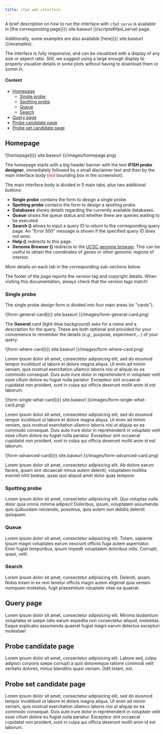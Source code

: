 ```yaml
---
title: ifpd web interface
---
```


A brief description on how to run the interface with `ifpd_serve` is available in [the corresponding page]({{ site.baseurl }}/scripts#ifpd_serve) page. 

Additionally, some examples are also available [here]({{ site.baseurl }}/examples).

The interface is fully responsive, and can be visualized with a display of any size or aspect ratio. Still, we suggest using a large enough display to properly visualize details in some plots without having to download them or zomm in.

#### Content

* [Homepage](#homepage)
    - [Single probe](#single-probe)
    - [Spotting probe](#spotting-probe)
    - [Queue](#queue)
    - [Search](#search)
* [Query page](#query-page)
* [Probe candidate page](#probe-candidate-page)
* [Probe set candidate page](#probe-set-candidate-page)

## Homepage

![homepage]({{ site.baseurl }}/images/homepage.png)

The homepage starts with a big header banner with the text **iFISH probe designer**, immediately followed by a small disclaimer text and then by the main interface body (<span style="color: red;">red</span> bounding box in the screenshot).

<p class="mb-1">The main interface body is divided in 5 main tabs, plus two additional buttons:</p>

* **Single probe** contains the form to design a single probe.
* **Spotting probe** contains the form to design a spotting probe.
* **Databases** shows details regarding the currently available databases.
* **Queue** shows the queue status and whether there are queries waiting to be executed.
* **Search (<span class="fas fa-search"></span>)** allows to input a query ID to return to the corresponding query page. An "Error 500" message is shown if the specified query ID does not exist.
* **Help (<span class="fas fa-info-circle"></span>)** redirects to this page.
* **Genome Browser (<span class="fas fa-dna"></span>)** redirects to the [UCSC genome browser](http://genome.ucsc.edu/cgi-bin/hgTracks). This can be useful to obtain the coordinates of genes or other genomic regions of interest.

More details on each tab in the corresponding sub-sections below.

The footer of the page reports the version tag and copyright details. When visiting this documentation, always check that the version tags match!

### Single probe

The single probe design form is divided into four main areas (or "cards").

![form-general-card]({{ site.baseurl }}/images/form-general-card.png)

The **General** card (light-blue background) asks for a *name* and a *description* for the query. These are both optional and provided for your convenience to remember the details (*e.g.*, purpose, experiment,...) of your query.

![form-where-card]({{ site.baseurl }}/images/form-where-card.png)

Lorem ipsum dolor sit amet, consectetur adipisicing elit, sed do eiusmod
tempor incididunt ut labore et dolore magna aliqua. Ut enim ad minim veniam,
quis nostrud exercitation ullamco laboris nisi ut aliquip ex ea commodo
consequat. Duis aute irure dolor in reprehenderit in voluptate velit esse
cillum dolore eu fugiat nulla pariatur. Excepteur sint occaecat cupidatat non
proident, sunt in culpa qui officia deserunt mollit anim id est laborum.

![form-single-what-card]({{ site.baseurl }}/images/form-single-what-card.png)

Lorem ipsum dolor sit amet, consectetur adipisicing elit, sed do eiusmod
tempor incididunt ut labore et dolore magna aliqua. Ut enim ad minim veniam,
quis nostrud exercitation ullamco laboris nisi ut aliquip ex ea commodo
consequat. Duis aute irure dolor in reprehenderit in voluptate velit esse
cillum dolore eu fugiat nulla pariatur. Excepteur sint occaecat cupidatat non
proident, sunt in culpa qui officia deserunt mollit anim id est laborum.

![form-advanced-card]({{ site.baseurl }}/images/form-advanced-card.png)

Lorem ipsum dolor sit amet, consectetur adipisicing elit. Ab dolore earum facere, ipsam sint obcaecati minus autem deleniti, voluptatem mollitia eveniet nihil beatae, quasi quo aliquid amet dolor quas tempore.

### Spotting probe

Lorem ipsum dolor sit amet, consectetur adipisicing elit. Quo voluptas nulla dolor quia omnis minima adipisci! Doloribus, ipsum, voluptatem assumenda quis quibusdam reiciendis, possimus, quia autem non debitis deleniti quisquam.

### Queue

Lorem ipsum dolor sit amet, consectetur adipisicing elit. Totam, sapiente ipsum magni voluptates earum nesciunt officiis fuga autem aspernatur. Enim fugiat temporibus, ipsum impedit voluptatem doloribus odio. Corrupti, quasi, velit.

### Search

Lorem ipsum dolor sit amet, consectetur adipisicing elit. Deleniti, ipsam. Nobis totam in ex rem tenetur officiis magni autem eligendi quia veniam numquam molestias, fugit praesentium voluptate vitae ea quaerat.

## Query page

Lorem ipsum dolor sit amet, consectetur adipisicing elit. Minima laudantium voluptates et saepe odio earum expedita non consectetur aliquid, molestias. Eaque explicabo assumenda quaerat fugiat magni earum delectus excepturi molestiae!

## Probe candidate page

Lorem ipsum dolor sit amet, consectetur adipisicing elit. Labore sed, culpa adipisci corporis saepe corrupti a quis doloremque ratione commodi velit veritatis dolores, minus blanditiis quasi veniam. Odit totam, est.

## Probe set candidate page

Lorem ipsum dolor sit amet, consectetur adipisicing elit, sed do eiusmod
tempor incididunt ut labore et dolore magna aliqua. Ut enim ad minim veniam,
quis nostrud exercitation ullamco laboris nisi ut aliquip ex ea commodo
consequat. Duis aute irure dolor in reprehenderit in voluptate velit esse
cillum dolore eu fugiat nulla pariatur. Excepteur sint occaecat cupidatat non
proident, sunt in culpa qui officia deserunt mollit anim id est laborum.